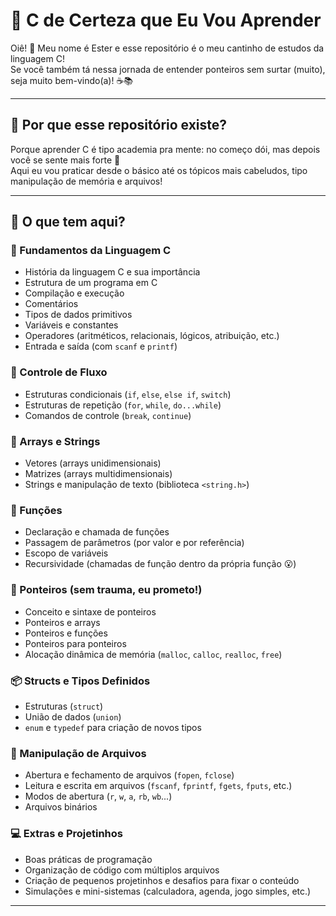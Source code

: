 # 🧠 C de Certeza que Eu Vou Aprender

Oiê! 🌼 Meu nome é Ester e esse repositório é o meu cantinho de estudos da linguagem C!  
Se você também tá nessa jornada de entender ponteiros sem surtar (muito), seja muito bem-vindo(a)! ☕📚

---

## 🚀 Por que esse repositório existe?

Porque aprender C é tipo academia pra mente: no começo dói, mas depois você se sente mais forte 💪  
Aqui eu vou praticar desde o básico até os tópicos mais cabeludos, tipo manipulação de memória e arquivos!

---

## 🧩 O que tem aqui?

### 🌱 Fundamentos da Linguagem C
- História da linguagem C e sua importância
- Estrutura de um programa em C
- Compilação e execução
- Comentários
- Tipos de dados primitivos
- Variáveis e constantes
- Operadores (aritméticos, relacionais, lógicos, atribuição, etc.)
- Entrada e saída (com `scanf` e `printf`)

### 🧭 Controle de Fluxo
- Estruturas condicionais (`if`, `else`, `else if`, `switch`)
- Estruturas de repetição (`for`, `while`, `do...while`)
- Comandos de controle (`break`, `continue`)

### 🔁 Arrays e Strings
- Vetores (arrays unidimensionais)
- Matrizes (arrays multidimensionais)
- Strings e manipulação de texto (biblioteca `<string.h>`)

### 🧠 Funções
- Declaração e chamada de funções
- Passagem de parâmetros (por valor e por referência)
- Escopo de variáveis
- Recursividade (chamadas de função dentro da própria função 😮)

### 🎯 Ponteiros (sem trauma, eu prometo!)
- Conceito e sintaxe de ponteiros
- Ponteiros e arrays
- Ponteiros e funções
- Ponteiros para ponteiros
- Alocação dinâmica de memória (`malloc`, `calloc`, `realloc`, `free`)

### 📦 Structs e Tipos Definidos
- Estruturas (`struct`)
- União de dados (`union`)
- `enum` e `typedef` para criação de novos tipos

### 📂 Manipulação de Arquivos
- Abertura e fechamento de arquivos (`fopen`, `fclose`)
- Leitura e escrita em arquivos (`fscanf`, `fprintf`, `fgets`, `fputs`, etc.)
- Modos de abertura (`r`, `w`, `a`, `rb`, `wb`...)
- Arquivos binários

### 💻 Extras e Projetinhos
- Boas práticas de programação
- Organização de código com múltiplos arquivos
- Criação de pequenos projetinhos e desafios para fixar o conteúdo
- Simulações e mini-sistemas (calculadora, agenda, jogo simples, etc.)

---

